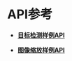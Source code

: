 # API参考<a name="ZH-CN_TOPIC_0000001589197337"></a>

-   **[目标检测样例API](目标检测样例API.md)**  

-   **[图像缩放样例API](图像缩放样例API.md)**  


